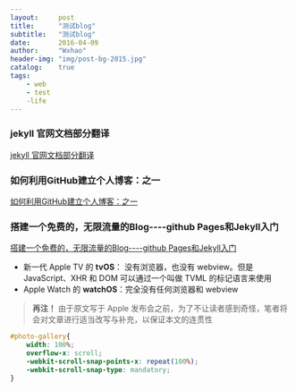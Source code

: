 ```yaml
---
layout:     post
title:      "测试blog"
subtitle:   "测试blog"
date:       2016-04-09
author:     "Wxhao"
header-img: "img/post-bg-2015.jpg"
catalog:    true
tags:
    - web
	- test
	-life
---
```


### jekyll 官网文档部分翻译
[jekyll 官网文档部分翻译](http://blog.csdn.net/maoxunxing/article/details/40479753)
	
###	如何利用GitHub建立个人博客：之一
[如何利用GitHub建立个人博客：之一](http://my.oschina.net/nark/blog/116299)
	
###	搭建一个免费的，无限流量的Blog----github Pages和Jekyll入门
[搭建一个免费的，无限流量的Blog----github Pages和Jekyll入门](http://www.ruanyifeng.com/blog/2012/08/blogging_with_jekyll.html)
	
* 新一代 Apple TV 的 **tvOS**： 没有浏览器，也没有 webview。但是 JavaScript、XHR 和 DOM 可以通过一个叫做 TVML 的标记语言来使用
* Apple Watch 的 **watchOS**：完全没有任何浏览器和 webview


> **再注！** 由于原文写于 Apple 发布会之前，为了不让读者感到奇怪，笔者将会对文章进行适当改写与补充，以保证本文的连贯性

```css
#photo-gallery{
    width: 100%;
    overflow-x: scroll;
    -webkit-scroll-snap-points-x: repeat(100%);
    -webkit-scroll-snap-type: mandatory;
}
```




	

